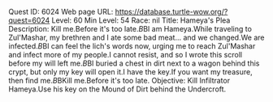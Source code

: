 Quest ID: 6024
Web page URL: https://database.turtle-wow.org/?quest=6024
Level: 60
Min Level: 54
Race: nil
Title: Hameya's Plea
Description: Kill me.Before it's too late.$B$BI am Hameya.While traveling to Zul'Mashar, my brethren and I ate some bad meat... and we changed.We are infected.$B$BI can feel the lich's words now, urging me to reach Zul'Mashar and infect more of my people.I cannot resist, and so I wrote this scroll before my will left me.$B$BI buried a chest in dirt next to a wagon behind this crypt, but only my key will open it.I have the key.If you want my treasure, then find me.$B$BKill me.Before it's too late.
Objective: Kill Infiltrator Hameya.Use his key on the Mound of Dirt behind the Undercroft.
